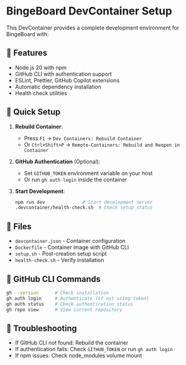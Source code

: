 # BingeBoard DevContainer Setup

This DevContainer provides a complete development environment for BingeBoard with:

## 🚀 Features
- Node.js 20 with npm
- GitHub CLI with authentication support
- ESLint, Prettier, GitHub Copilot extensions
- Automatic dependency installation
- Health check utilities

## 🔧 Quick Setup

1. **Rebuild Container**: 
   - Press `F1` → `Dev Containers: Rebuild Container`
   - Or `Ctrl+Shift+P` → `Remote-Containers: Rebuild and Reopen in Container`

2. **GitHub Authentication** (Optional):
   - Set `GITHUB_TOKEN` environment variable on your host
   - Or run `gh auth login` inside the container

3. **Start Development**:
   ```bash
   npm run dev              # Start development server
   .devcontainer/health-check.sh  # Check setup status
   ```

## 📁 Files
- `devcontainer.json` - Container configuration
- `Dockerfile` - Container image with GitHub CLI
- `setup.sh` - Post-creation setup script
- `health-check.sh` - Verify installation

## 🔑 GitHub CLI Commands
```bash
gh --version      # Check installation
gh auth login     # Authenticate (if not using token)
gh auth status    # Check authentication status
gh repo view      # View current repository
```

## 🐛 Troubleshooting
- If GitHub CLI not found: Rebuild the container
- If authentication fails: Check `GITHUB_TOKEN` or run `gh auth login`
- If npm issues: Check node_modules volume mount